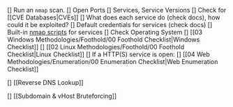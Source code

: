 [] Run an `nmap` scan.
	[] Open Ports
	[] Services, Service Versions
		[] Check for [[CVE Databases|CVEs]]
		[] What does each service do (check docs), how could it be exploited?
		[] Default credentials for services (check docs)
		[] Built-in [nmap scripts](https://nmap.org/nsedoc/scripts/) for services
	[] Check Operating System
		[] [[03 Windows Methodologies/Foothold/00 Foothold Checklist|Windows Checklist]]
		[] [[02 Linux Methodologies/Foothold/00 Foothold Checklist|Linux Checklist]]
	[] If a HTTP(S) service is open:
		[] [[04 Web Methodologies/Enumeration/00 Enumeration Checklist|Web Enumeration Checklist]]

[] [[Reverse DNS Lookup]]

[] [[Subdomain & vHost Bruteforcing]]
